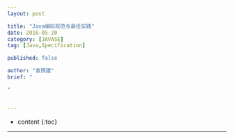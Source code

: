 ```yaml
---
layout: post

title: "Java编码规范与最佳实践"
date: 2016-05-20
category: [JAVASE]
tag: [Java,Specification]

published: false

author: "袁慎建"
brief: "

"


---
```


* content
{:toc}

---


